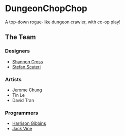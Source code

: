 # DungeonChopChop
A top-down rogue-like dungeon crawler, with co-op play!

## The Team
### Designers
- [Shannon Cross](https://shannonjamescross.wixsite.com/sjcross)
- [Stefan Scuteri](https://stefanscuteri.wixsite.com/sscuteri)

### Artists
- Jerome Chung
- Tin Le
- David Tran

### Programmers
- [Harrison Gibbins](http://harrisongibbins.com/)
- [Jack Vine](http://jackvine.com/)